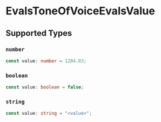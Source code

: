 # EvalsToneOfVoiceEvalsValue


## Supported Types

### `number`

```typescript
const value: number = 1284.03;
```

### `boolean`

```typescript
const value: boolean = false;
```

### `string`

```typescript
const value: string = "<value>";
```

